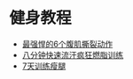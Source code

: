 # 健身教程

+ [最强悍的6个腹肌撕裂动作](/1.最强悍的6个腹肌撕裂动作/README.md)
+ [八分钟快速流汗疯狂燃脂训练](/2.八分钟快速流汗疯狂燃脂训练/README.md)
+ [7天训练瘦腿](/3.7天训练瘦腿/README.md)
